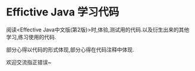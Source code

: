 # Effictive Java 学习代码

阅读<Effective Java中文版(第2版)>时,体验,测试用的代码.以及衍生出来的其他学习,练习使用的代码.

部分心得以代码的形式体现,部分心得在代码注释中体现.

欢迎交流指正错误~


